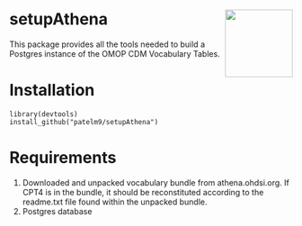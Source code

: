 # setupAthena <img src="man/figures/logo.png" align="right" alt="" width="120" />  

This package provides all the tools needed to build a Postgres instance of the OMOP CDM Vocabulary Tables.  


# Installation   

```
library(devtools)  
install_github("patelm9/setupAthena")  
```  
  
# Requirements   
1. Downloaded and unpacked vocabulary bundle from athena.ohdsi.org. If CPT4 is in the bundle, it should be reconstituted according to the readme.txt file found within the unpacked bundle.  
1. Postgres database   



